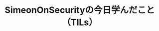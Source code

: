 ---
title: "SimeonOnSecurityの今日学んだこと（TILs）"
description: "SimeonOnSecurityの '今日学んだこと' ページで、サイバーセキュリティ、テクノロジー、自動化に関する日々の洞察と発見を探索しましょう。"
tags: ["日々の洞察", "知識共有", "サイバーセキュリティの発見", "テクノロジーの洞察", "自動化のレッスン", "継続的な学習", "個人の成長", "知識の蓄積", "新たな発見", "学習の旅", "テクノロジーのアップデート", "サイバーセキュリティのトレンド", "技術的な洞察", "日々の学び", "知識共有プラットフォーム", "教育コンテンツ", "個人の成長", "学びの経験", "テクノロジーの進歩", "サイバーセキュリティのヒント"]
---